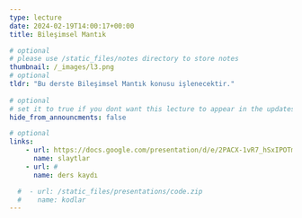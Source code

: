 ```yaml
---
type: lecture
date: 2024-02-19T14:00:17+00:00
title: Bileşimsel Mantık

# optional
# please use /static_files/notes directory to store notes
thumbnail: /_images/l3.png
# optional
tldr: "Bu derste Bileşimsel Mantık konusu işlenecektir."
  
# optional
# set it to true if you dont want this lecture to appear in the updates section
hide_from_announcments: false

# optional
links:
    - url: https://docs.google.com/presentation/d/e/2PACX-1vR7_hSxIPOTm8657-uWYhpEGogMEJCk7vtg1nUbqiAlI8hbDBcDOblUkeNBgL5Dt7asJ2GtZHUeyVJ5/pub?start=false&loop=false&delayms=60000
      name: slaytlar
    - url: #
      name: ders kaydı

  #  - url: /static_files/presentations/code.zip
  #    name: kodlar
---
```

<!-- Other additional contents using markdown -->
<!--
**Suggested Readings:**
- [Readings 1](http://example.com)
- [Readings 2](http://example.com)
-->
